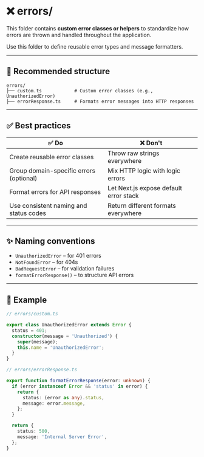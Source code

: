 # ❌ errors/

This folder contains **custom error classes or helpers** to standardize how errors are thrown and handled throughout the application.

Use this folder to define reusable error types and message formatters.

---

## 📁 Recommended structure

```
errors/
├── custom.ts            # Custom error classes (e.g., UnauthorizedError)
├── errorResponse.ts     # Formats error messages into HTTP responses
```

---

## ✅ Best practices

| ✅ Do                                      | ❌ Don't                                 |
|-------------------------------------------|------------------------------------------|
| Create reusable error classes             | Throw raw strings everywhere             |
| Group domain-specific errors (optional)   | Mix HTTP logic with logic errors         |
| Format errors for API responses           | Let Next.js expose default error stack   |
| Use consistent naming and status codes    | Return different formats everywhere      |

---

## ✨ Naming conventions

- `UnauthorizedError` – for 401 errors
- `NotFoundError` – for 404s
- `BadRequestError` – for validation failures
- `formatErrorResponse()` – to structure API errors

---

## 🧠 Example

```ts
// errors/custom.ts

export class UnauthorizedError extends Error {
  status = 401;
  constructor(message = 'Unauthorized') {
    super(message);
    this.name = 'UnauthorizedError';
  }
}
```

```ts
// errors/errorResponse.ts

export function formatErrorResponse(error: unknown) {
  if (error instanceof Error && 'status' in error) {
    return {
      status: (error as any).status,
      message: error.message,
    };
  }

  return {
    status: 500,
    message: 'Internal Server Error',
  };
}
```